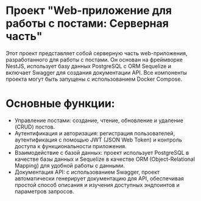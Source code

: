 # Проект "Web-приложение для работы с постами: Серверная часть"

Этот проект представляет собой серверную часть web-приложения, разработанного для работы с постами. Он основан на фреймворке NestJS, использует базу данных PostgreSQL с ORM Sequelize и включает Swagger для создания документации API. Все компоненты проекта могут быть запущены с использованием Docker Compose.

# Основные функции:
* Управление постами: создание, чтение, обновление и удаление (CRUD) постов.
* Аутентификация и авторизация: регистрация пользователей, аутентификация с помощью JWT (JSON Web Token) и контроль доступа к функциональности приложения.
* Взаимодействие с базой данных: проект использует PostgreSQL в качестве базы данных и Sequelize в качестве ORM (Object-Relational Mapping) для удобной работы с данными.
* Документация API: с использованием Swagger, проект автоматически генерирует документацию для API, обеспечивая простой способ описания и изучения доступных эндпоинтов и параметров запросов.
